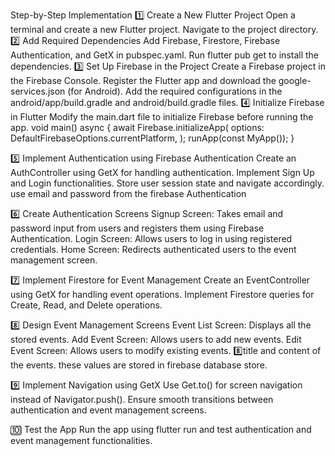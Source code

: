 Step-by-Step Implementation
1️⃣ Create a New Flutter Project
Open a terminal and create a new Flutter project.
Navigate to the project directory.
2️⃣ Add Required Dependencies
Add Firebase, Firestore, Firebase Authentication, and GetX in pubspec.yaml.
Run flutter pub get to install the dependencies.
3️⃣ Set Up Firebase in the Project
Create a Firebase project in the Firebase Console.
Register the Flutter app and download the google-services.json (for Android).
Add the required configurations in the android/app/build.gradle and android/build.gradle files.
4️⃣ Initialize Firebase in Flutter
Modify the main.dart file to initialize Firebase before running the app.
void main() async {
  await Firebase.initializeApp(
    options: DefaultFirebaseOptions.currentPlatform,
  );
  runApp(const MyApp());
}

5️⃣ Implement Authentication using Firebase Authentication
Create an AuthController using GetX for handling authentication.
Implement Sign Up and Login functionalities.
Store user session state and navigate accordingly.
use email and password from the firebase Authentication


6️⃣ Create Authentication Screens
Signup Screen: Takes email and password input from users and registers them using Firebase Authentication.
Login Screen: Allows users to log in using registered credentials.
Home Screen: Redirects authenticated users to the event management screen.


7️⃣ Implement Firestore for Event Management
Create an EventController using GetX for handling event operations.
Implement Firestore queries for Create, Read, and Delete operations.

8️⃣ Design Event Management Screens
Event List Screen: Displays all the stored events.
Add Event Screen: Allows users to add new events.
Edit Event Screen: Allows users to modify existing events.
8️⃣title and content of the events. these values are stored in firebase database store.

9️⃣ Implement Navigation using GetX
Use Get.to() for screen navigation instead of Navigator.push().
Ensure smooth transitions between authentication and event management screens.

🔟 Test the App
Run the app using flutter run and test authentication and event management functionalities.
